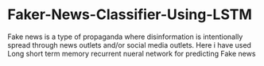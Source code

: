 # Faker-News-Classifier-Using-LSTM
Fake news is a type of propaganda where disinformation is intentionally spread through news outlets and/or social media outlets.
Here i have used Long short term memory recurrent nueral network for predicting Fake news
